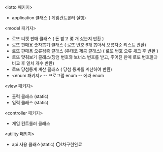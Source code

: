 <lotto 패키지>
- application 클래스 ( 게임컨트롤러 실행)

<model 패키지>
- 로또 티켓 판매 클래스 ( 돈 받고 몇 개 샀는지 반환 )
- 로또 판매용 숫자뽑기 클래스 ( 로또 번호 6개 뽑아서 오름차순 리스트 반환)
- 로또 판매용 오류검증 클래스 (우테코 제공 클래스) ( 로또 번호 오류 체크 후 반환 )
- 로또 맞춰보기 클래스(당첨 번호와 보너스 번호를 받고, 주어진 판매 로또 번호들과 비교 후 일치 개수 반환)
- 로또 당첨통계 계산 클래스 ( 당첨 통계를 계산하여 반환)
- <enum 패키지>
  -- 프로그램 enum
  -- 에러 enum

<view 패키지>
- 출력 클래스 (static)
- 입력 클래스 (static)

<controller 패키지>
- 게임 컨트롤러 클래스

<utility 패키지>
- api 사용 클래스(static) ⭕️1차구현완료